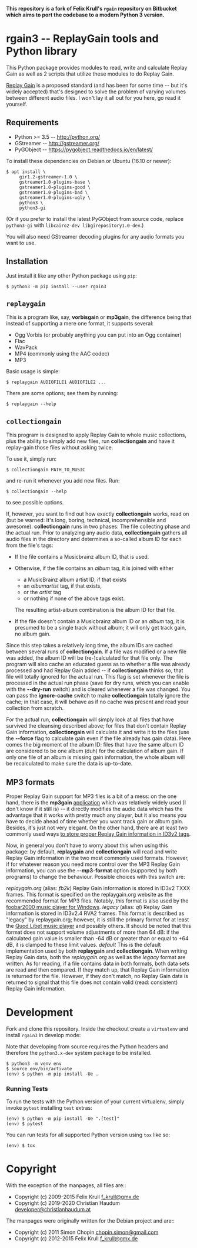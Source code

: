 **This repository is a fork of Felix Krull's `rgain` repository on Bitbucket
which aims to port the codebase to a modern Python 3 version.**

# rgain3 -- ReplayGain tools and Python library

This Python package provides modules to read, write and calculate Replay Gain
as well as 2 scripts that utilize these modules to do Replay Gain.

[Replay Gain][1] is a proposed standard (and has been for some time -- but it's
widely accepted) that's designed to solve the problem of varying volumes between
different audio files. I won't lay it all out for you here, go read it yourself.

## Requirements

- Python >= 3.5 -- http://python.org/
- GStreamer -- http://gstreamer.org/
- PyGObject -- https://pygobject.readthedocs.io/en/latest/

To install these dependencies on Debian or Ubuntu (16.10 or newer):

 ```console
$ apt install \
      gir1.2-gstreamer-1.0 \
      gstreamer1.0-plugins-base \
      gstreamer1.0-plugins-good \
      gstreamer1.0-plugins-bad \
      gstreamer1.0-plugins-ugly \
      python3 \
      python3-gi
```

(Or if you prefer to install the latest PyGObject from source code,
replace `python3-gi` with `libcairo2-dev libgirepository1.0-dev`.)

You will also need GStreamer decoding plugins for any audio formats you want to
use.

## Installation

Just install it like any other Python package using `pip`:

 ```console
$ python3 -m pip install --user rgain3
 ```

## `replaygain`

This is a program like, say, **vorbisgain** or **mp3gain**, the difference
being that instead of supporting a mere one format, it supports several:

- Ogg Vorbis (or probably anything you can put into an Ogg container)
- Flac
- WavPack
- MP4 (commonly using the AAC codec)
- MP3

Basic usage is simple:

```console
$ replaygain AUDIOFILE1 AUDIOFILE2 ...
```

There are some options; see them by running:

```console
$ replaygain --help
```

## `collectiongain`

This program is designed to apply Replay Gain to whole music collections, plus
the ability to simply add new files, run **collectiongain** and have it
replay-gain those files without asking twice.

To use it, simply run:

```console
$ collectiongain PATH_TO_MUSIC
```

and re-run it whenever you add new files. Run:

```console
$ collectiongain --help
```

to see possible options.

If, however, you want to find out how exactly **collectiongain** works, read on
(but be warned: It's long, boring, technical, incomprehensible and awesome).
**collectiongain** runs in two phases: The file collecting phase and the actual
run. Prior to analyzing any audio data, **collectiongain** gathers all audio files in
the directory and determines a so-called album ID for each from the file's tags:

- If the file contains a Musicbrainz album ID, that is used.
- Otherwise, if the file contains an *album* tag, it is joined with either

  * a MusicBrainz album artist ID, if that exists
  * an *albumartist* tag, if that exists,
  * or the *artist* tag
  * or nothing if none of the above tags exist.

  The resulting artist-album combination is the album ID for that file.
- If the file doesn't contain a Musicbrainz album ID or an *album* tag, it is
  presumed to be a single track without album; it will only get track gain, no
  album gain.

Since this step takes a relatively long time, the album IDs are cached between
several runs of **collectiongain**. If a file was modified or a new file was
added, the album ID will be (re-)calculated for that file only.
The program will also cache an educated guess as to whether a file was already
processed and had Replay Gain added -- if **collectiongain** thinks so, that
file will totally ignored for the actual run. This flag is set whenever the file
is processed in the actual run phase (save for dry runs, which you can enable
with the **--dry-run** switch) and is cleared whenever a file was changed. You
can pass the **ignore-cache** switch to make **collectiongain** totally ignore
the cache; in that case, it will behave as if no cache was present and read your
collection from scratch.

For the actual run, **collectiongain** will simply look at all files that have
survived the cleansing described above; for files that don't contain Replay Gain
information, **collectiongain** will calculate it and write it to the files (use
the **--force** flag to calculate gain even if the file already has gain data).
Here comes the big moment of the album ID: files that have the same album ID are
considered to be one album (duh) for the calculation of album gain. If only one
file of an album is missing gain information, the whole album will be
recalculated to make sure the data is up-to-date.

## MP3 formats

Proper Replay Gain support for MP3 files is a bit of a mess: on the one hand,
there is the **mp3gain** [application][2] which was relatively widely used (I
don't know if it still is) -- it directly modifies the audio data which has the
advantage that it works with pretty much any player, but it also means you have
to decide ahead of time whether you want track gain or album gain. Besides, it's
just not very elegant. On the other hand, there are at least two commonly used
ways [to store proper Replay Gain information in ID3v2 tags][3].

Now, in general you don't have to worry about this when using this package: by
default, **replaygain** and **collectiongain** will read and write Replay Gain
information in the two most commonly used formats. However, if for whatever
reason you need more control over the MP3 Replay Gain information, you can use
the **--mp3-format** option (supported by both programs) to change the
behaviour. Possible choices with this switch are:

*replaygain.org* (alias: *fb2k*)
  Replay Gain information is stored in ID3v2 TXXX frames. This format is
  specified on the replaygain.org website as the recommended format for MP3
  files. Notably, this format is also used by the [foobar2000 music player for
  Windows][4].
*legacy* (alias: *ql*)
  Replay Gain information is stored in ID3v2.4 RVA2 frames. This format is
  described as "legacy" by replaygain.org; however, it is still the primary
  format for at least the [Quod Libet music player][5] and possibly others. It
  should be noted that this format does not support volume adjustments of more
  than 64 dB: if the calculated gain value is smaller than -64 dB or greater
  than or equal to +64 dB, it is clamped to these limit values.
*default*
  This is the default implementation used by both **replaygain** and
  **collectiongain**. When writing Replay Gain data, both the *replaygain.org*
  as well as the *legacy* format are written. As for reading, if a file
  contains data in both formats, both data sets are read and then compared. If
  they match up, that Replay Gain information is returned for the file.
  However, if they don't match, no Replay Gain data is returned to signal that
  this file does not contain valid (read: consistent) Replay Gain information.

# Development

Fork and clone this repository. Inside the checkout create a `virtualenv` and install `rgain3` in develop mode:

Note that developing from source requires the Python headers and therefore the
`python3.x-dev` system package to be installed.

```console
$ python3 -m venv env
$ source env/bin/activate
(env) $ python -m pip install -Ue .
```

### Running Tests

To run the tests with the Python version of your current virtualenv, simply
invoke `pytest` installing `test` extras:

```console
(env) $ python -m pip install -Ue ".[test]"
(env) $ pytest
```

You can run tests for all supported Python version using `tox` like so:

```console
(env) $ tox
```

# Copyright

With the exception of the manpages, all files are::

- Copyright (c) 2009-2015 Felix Krull <f_krull@gmx.de>
- Copyright (c) 2019-2020 Christian Haudum <developer@christianhaudum.at>

The manpages were originally written for the Debian project and are::

- Copyright (c) 2011 Simon Chopin <chopin.simon@gmail.com>
- Copyright (c) 2012-2015 Felix Krull <f_krull@gmx.de>


[1]: https://wiki.hydrogenaud.io/index.php?title=ReplayGain
[2]: http://mp3gain.sourceforce.net
[3]: http://wiki.hydrogenaudio.org/index.php?title=ReplayGain_specification#ID3v2
[4]: http://foobar2000.org
[5]: http://code.google.com/p/quodlibet
